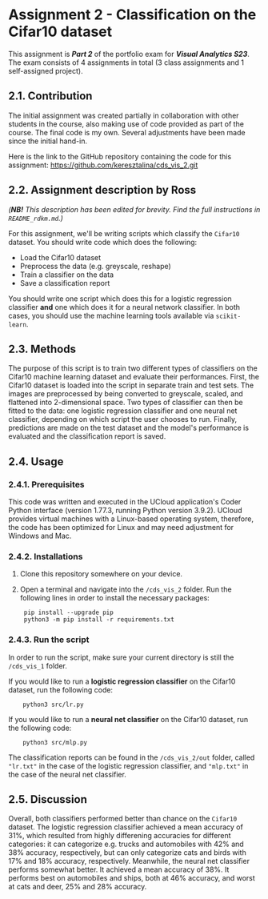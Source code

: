 # Assignment 2 - Classification on the Cifar10 dataset
This assignment is ***Part 2*** of the portfolio exam for ***Visual Analytics S23***. The exam consists of 4 assignments in total (3 class assignments and 1 self-assigned project).

## 2.1. Contribution
The initial assignment was created partially in collaboration with other students in the course, also making use of code provided as part of the course. The final code is my own. Several adjustments have been made since the initial hand-in.

Here is the link to the GitHub repository containing the code for this assignment: https://github.com/keresztalina/cds_vis_2.git

## 2.2. Assignment description by Ross
*(**NB!** This description has been edited for brevity. Find the full instructions in ```README_rdkm.md```.)*

For this assignment, we'll be writing scripts which classify the ```Cifar10``` dataset. You should write code which does the following:

- Load the Cifar10 dataset
- Preprocess the data (e.g. greyscale, reshape)
- Train a classifier on the data
- Save a classification report

You should write one script which does this for a logistic regression classifier **and** one which does it for a neural network classifier. In both cases, you should use the machine learning tools available via ```scikit-learn```.

## 2.3. Methods
The purpose of this script is to train two different types of classifiers on the Cifar10 machine learning dataset and evaluate their performances. First, the Cifar10 dataset is loaded into the script in separate train and test sets. The images are preprocessed by being converted to greyscale, scaled, and flattened into 2-dimensional space. Two types of classifier can then be fitted to the data: one logistic regression classifier and one neural net classifier, depending on which script the user chooses to run. Finally, predictions are made on the test dataset and the model's performance is evaluated and the classification report is saved.

## 2.4. Usage
### 2.4.1. Prerequisites
This code was written and executed in the UCloud application's Coder Python interface (version 1.77.3, running Python version 3.9.2). UCloud provides virtual machines with a Linux-based operating system, therefore, the code has been optimized for Linux and may need adjustment for Windows and Mac.

### 2.4.2. Installations
1. Clone this repository somewhere on your device.
2. Open a terminal and navigate into the ```/cds_vis_2``` folder. Run the following lines in order to install the necessary packages:

        pip install --upgrade pip
        python3 -m pip install -r requirements.txt

### 2.4.3. Run the script
In order to run the script, make sure your current directory is still the ```/cds_vis_1``` folder. 

If you would like to run a **logistic regression classifier** on the Cifar10 dataset, run the following code:

        python3 src/lr.py

If you would like to run a **neural net classifier** on the Cifar10 dataset, run the following code:

        python3 src/mlp.py

The classification reports can be found in the ```/cds_vis_2/out``` folder, called ```"lr.txt"``` in the case of the logistic regression classifier, and ```"mlp.txt"``` in the case of the neural net classifier.

## 2.5. Discussion
Overall, both classifiers performed better than chance on the ```Cifar10``` dataset. The logistic regression classifier achieved a mean accuracy of 31%, which resulted from highly differening accuracies for different categories: it can categorize e.g. trucks and automobiles with 42% and 38% accuracy, respectively, but can only categorize cats and birds with 17% and 18% accuracy, respectively. Meanwhile, the neural net classifier performs somewhat better. It achieved a mean accuracy of 38%. It performs best on automobiles and ships, both at 46% accuracy, and worst at cats and deer, 25% and 28% accuracy.
